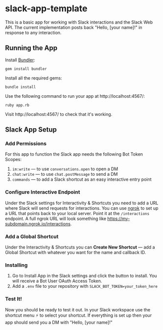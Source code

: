 # slack-app-template

This is a basic app for working with Slack interactions and the Slack Web API. The current implementation posts back "Hello, [your name]!" in response to any interaction.

## Running the App
Install [Bundler](https://bundler.io/):
```
gem install bundler
```
Install all the required gems:
```
bundle install
```
Use the following command to run your app at http://localhost:4567/:
```
ruby app.rb
```
Visit http://localhost:4567/ to check that it's working.

## Slack App Setup
### Add Permissions
For this app to function the Slack app needs the following Bot Token Scopes:
1. `im:write` — to use `conversations.open` to open a DM
1. `chat:write` — to use `chat.postMessage` to send a DM
1. `commands` — to add a Slack shortcut as an easy interactive entry point
### Configure Interactive Endpoint
Under the Slack settings for Interactivity & Shortcuts you need to add a URL where Slack will send requests for interactions. You can use [ngrok](https://ngrok.com/) to set up a URL that points back to your local server. Point it at the `/interactions` endpoint. A full ngrok URL will look something like https://my-subdomain.ngrok.io/interactions.
### Add a Global Shortcut
Under the Interactivity & Shortcuts you can **Create New Shortcut** — add a Global Shortcut with whatever you want for the name and callback ID.
### Installing
1. Go to Install App in the Slack settings and click the button to install. You will receive a Bot User OAuth Access Token.
1. Add a `.env` file to your repository with `SLACK_BOT_TOKEN=your_token_here`
### Test It!
Now you should be ready to test it out. In your Slack workspace use the shortcut menu :zap: to select your shortcut. If everything is set up then your app should send you a DM with "Hello, [your name]!"
